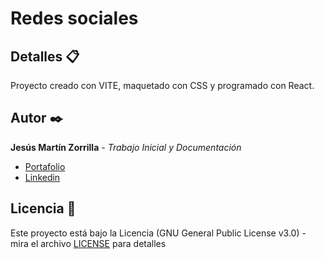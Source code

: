 # Redes sociales

## Detalles 📋
Proyecto creado con VITE, maquetado con CSS y programado con React. 

## Autor ✒️
**Jesús Martín Zorrilla** - *Trabajo Inicial y Documentación*

- [Portafolio](https://jesusmarzor.vercel.app)
- [Linkedin](https://www.linkedin.com/in/jesusmarzor/)

## Licencia 📄
Este proyecto está bajo la Licencia (GNU General Public License v3.0) - mira el archivo [LICENSE](LICENSE) para detalles
